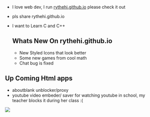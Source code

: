 - I love web dev, I run [rythehi.github.io](https://rythehi.github.io) please check it out
-  pls share rythehi.github.io
- I want to Learn C and C++

  ## Whats New On rythehi.github.io
  * New Styled Icons that look better
  * Some new games from cool math
  * Chat bug is fixed
## Up Coming Html apps
* aboutblank unblocker/proxy
* youtube video embeder/ saver for watching youtube in school, my teacher blocks it during her class :( 


![](https://komarev.com/ghpvc/?username=rythehi)
